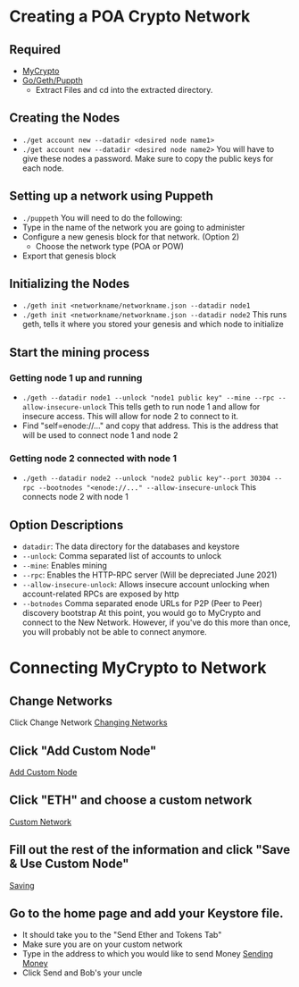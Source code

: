 
# Creating a POA Crypto Network

## Required
- [MyCrypto](https://download.mycrypto.com/)
- [Go/Geth/Puppth](https://geth.ethereum.org/downloads/) 
    - Extract Files and cd into the extracted directory.
    
## Creating the Nodes
- `./get account new --datadir <desired node name1>`
- `./get account new --datadir <desired node name2>`
You will have to give these nodes a password.
Make sure to copy the public keys for each node.

## Setting up a network using Puppeth
- `./puppeth`
You will need to do the following:
- Type in the name of the network you are going to administer
- Configure a new genesis block for that network. (Option 2)
    - Choose the network type (POA or POW) 
- Export that genesis block

## Initializing the Nodes
- `./geth init <networkname/networkname.json --datadir node1` 
- `./geth init <networkname/networkname.json --datadir node2` 
This runs geth, tells it where you stored your genesis and which node to initialize

## Start the mining process
### Getting node 1 up and running
- `./geth --datadir node1 --unlock "node1 public key" --mine --rpc --allow-insecure-unlock`
This tells geth to run node 1 and allow for insecure access. This will allow for node 2 to connect to it.
- Find "self=enode://..." and copy that address. This is the address that will be used to connect node 1 and node 2
### Getting node 2 connected with node 1
- `./geth --datadir node2 --unlock "node2 public key"--port 30304 --rpc --bootnodes "<enode://..." --allow-insecure-unlock`
This connects node 2 with node 1
## Option Descriptions
- `datadir`: The data directory for the databases and keystore
- `--unlock`: Comma separated list of accounts to unlock
- `--mine`: Enables mining
- `--rpc`: Enables the HTTP-RPC server (Will be depreciated June 2021)
- `--allow-insecure-unlock`: Allows insecure account unlocking when account-related RPCs are exposed by http
- `--botnodes` Comma separated enode URLs for P2P (Peer to Peer) discovery bootstrap
At this point, you would go to MyCrypto and connect to the New Network. However, if you've do this more than once, you will probably not be able to connect anymore.

# Connecting MyCrypto to Network
## Change Networks
Click Change Network
[Changing Networks]('Screenshots/Connect_MyCrypto-01.png')
##  Click "Add Custom Node"
[Add Custom Node]('Screenshots/Connect_MyCrypto-02.png')
## Click "ETH" and choose a custom network
[Custom Network]('Screenshots/Connect_MyCrypto-03.png')
## Fill out the rest of the information and click "Save & Use Custom Node"
[Saving]('Screenshots/Connect_MyCrypto-04.png')
## Go to the home page and add your Keystore file.
- It should take you to the "Send Ether and Tokens Tab"
- Make sure you are on your custom network
- Type in the address to which you would like to send Money
[Sending Money]('Screenshots/Connect_MyCrypto-07.png')
- Click Send and Bob's your uncle
